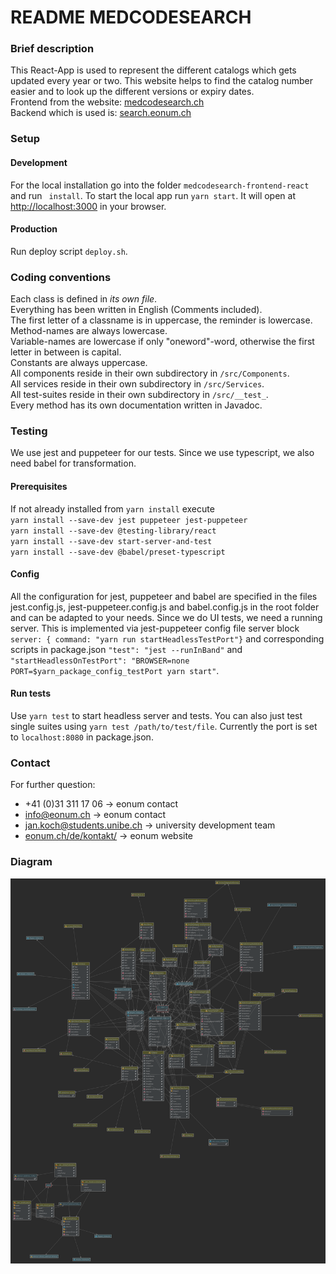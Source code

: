 # README MEDCODESEARCH

### Brief description

This React-App is used to represent the different catalogs which gets updated every year or two. This website helps to 
find the catalog number easier and to look up the different versions or expiry dates. \
Frontend from the website: [medcodesearch.ch](http://medcodesearch.ch) \
Backend which is used is: [search.eonum.ch](https://search.eonum.ch/documentation) 

### Setup
#### Development
For the local installation go into the folder `medcodesearch-frontend-react` and run ` install`. 
To start the local app run `yarn start`. It will open at [http://localhost:3000](http://localhost:3000) in your browser.
#### Production
Run deploy script `deploy.sh`.

### Coding conventions
Each class is defined in *its own file*. \
Everything has been written in English (Comments included). \
The first letter of a classname is in uppercase, the reminder is lowercase. \
Method-names are always lowercase. \
Variable-names are lowercase if only "oneword"-word, otherwise the first letter in between is capital. \
Constants are always uppercase. \
All components reside in their own subdirectory in `/src/Components`. \
All services reside in their own subdirectory in `/src/Services`. \
All test-suites reside in their own subdirectory in `/src/__test_`. \
Every method has its own documentation written in Javadoc. 

### Testing
We use jest and puppeteer for our tests. Since we use typescript, we also need babel for transformation.
#### Prerequisites
If not already installed from  `yarn install` execute <br />
`yarn install --save-dev jest puppeteer jest-puppeteer` <br />
`yarn install --save-dev @testing-library/react`<br />
`yarn install --save-dev start-server-and-test`<br />
`yarn install --save-dev @babel/preset-typescript`<br />
#### Config
All the configuration for jest, puppeteer and babel are specified in the  files jest.config.js, jest-puppeteer.config.js 
and babel.config.js in the root folder and can be adapted to your needs. Since we do UI tests, we need a running server.
This is implemented via jest-puppeteer config file server block `server: { command: "yarn run startHeadlessTestPort"}` and 
corresponding scripts in package.json
`"test": "jest --runInBand"` and `"startHeadlessOnTestPort": "BROWSER=none PORT=$yarn_package_config_testPort yarn start"`.
#### Run tests
Use `yarn test` to start headless server and tests. You can also just test single suites using 
`yarn test /path/to/test/file`. Currently the port is set to `localhost:8080` in package.json.

### Contact
For further question: 
- +41 (0)31 311 17 06 -> eonum contact
- [info@eonum.ch](info@eonum.ch) -> eonum contact
- [jan.koch@students.unibe.ch](jan.koch@students.unibe.ch) -> university development team
- [eonum.ch/de/kontakt/](https://eonum.ch/de/kontakt/) -> eonum website

### Diagram
![img.png](img.png)
